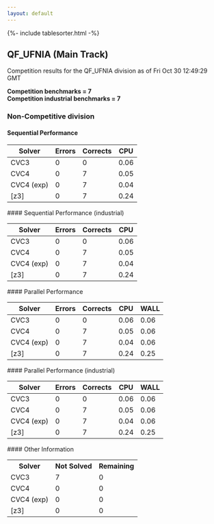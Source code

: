 ```yaml
---
layout: default
---
```

{%- include tablesorter.html -%}

##  QF_UFNIA (Main Track)

Competition results for the QF_UFNIA division as of Fri Oct 30 12:49:29 GMT

**Competition benchmarks = 7** 
**<br/>Competition industrial benchmarks = 7** 

###  Non-Competitive division  




#### Sequential Performance
<table id="sequential" class="result sorted">
<thead>
<tr>
<th class="center">Solver</th><th class="center">Errors</th>
<th class="center">Corrects</th>
<th class="center">CPU</th>
</tr>
</thead>
<tr>
<td>CVC3</td>
<td class="right">0</td>
<td class="right">0</td>
<td class="right">0.06</td>
</tr>
<tr>
<td>CVC4</td>
<td class="right">0</td>
<td class="right">7</td>
<td class="right">0.05</td>
</tr>
<tr>
<td>CVC4 (exp)</td>
<td class="right">0</td>
<td class="right">7</td>
<td class="right">0.04</td>
</tr>
<tr>
<td>[z3]</td>
<td class="right">0</td>
<td class="right">7</td>
<td class="right">0.24</td>
</tr>
</table>
#### Sequential Performance (industrial)
<table id="sequentiali" class="result sorted">
<thead>
<tr>
<th class="center">Solver</th><th class="center">Errors</th>
<th class="center">Corrects</th>
<th class="center">CPU</th>
</tr>
</thead>
<tr>
<td>CVC3</td>
<td class="right">0</td>
<td class="right">0</td>
<td class="right">0.06</td>
</tr>
<tr>
<td>CVC4</td>
<td class="right">0</td>
<td class="right">7</td>
<td class="right">0.05</td>
</tr>
<tr>
<td>CVC4 (exp)</td>
<td class="right">0</td>
<td class="right">7</td>
<td class="right">0.04</td>
</tr>
<tr>
<td>[z3]</td>
<td class="right">0</td>
<td class="right">7</td>
<td class="right">0.24</td>
</tr>
</table>
#### Parallel Performance
<table id="parallel" class="result sorted">
<thead>
<tr>
<th class="center">Solver</th><th class="center">Errors</th>
<th class="center">Corrects</th>
<th class="center">CPU</th>
<th class="center">WALL</th>
</tr>
</thead>
<tr>
<td>CVC3</td>
<td class="right">0</td>
<td class="right">0</td>
<td class="right">0.06</td>
<td class="right">0.06</td>
</tr>
<tr>
<td>CVC4</td>
<td class="right">0</td>
<td class="right">7</td>
<td class="right">0.05</td>
<td class="right">0.06</td>
</tr>
<tr>
<td>CVC4 (exp)</td>
<td class="right">0</td>
<td class="right">7</td>
<td class="right">0.04</td>
<td class="right">0.06</td>
</tr>
<tr>
<td>[z3]</td>
<td class="right">0</td>
<td class="right">7</td>
<td class="right">0.24</td>
<td class="right">0.25</td>
</tr>
</table>
#### Parallel Performance (industrial)
<table id="paralleli" class="result sorted">
<thead>
<tr>
<th class="center">Solver</th><th class="center">Errors</th>
<th class="center">Corrects</th>
<th class="center">CPU</th>
<th class="center">WALL</th>
</tr>
</thead>
<tr>
<td>CVC3</td>
<td class="right">0</td>
<td class="right">0</td>
<td class="right">0.06</td>
<td class="right">0.06</td>
</tr>
<tr>
<td>CVC4</td>
<td class="right">0</td>
<td class="right">7</td>
<td class="right">0.05</td>
<td class="right">0.06</td>
</tr>
<tr>
<td>CVC4 (exp)</td>
<td class="right">0</td>
<td class="right">7</td>
<td class="right">0.04</td>
<td class="right">0.06</td>
</tr>
<tr>
<td>[z3]</td>
<td class="right">0</td>
<td class="right">7</td>
<td class="right">0.24</td>
<td class="right">0.25</td>
</tr>

</table>
#### Other Information
<table>
<tr>
<th class="center">Solver</th>
<th class="center">Not Solved</th>
<th class="center">Remaining</th>
</tr>
<tr>
<td>CVC3</td>
<td class="right">7</td>
<td class="right">0</td>
</tr>
<tr>
<td>CVC4</td>
<td class="right">0</td>
<td class="right">0</td>
</tr>
<tr>
<td>CVC4 (exp)</td>
<td class="right">0</td>
<td class="right">0</td>
</tr>
<tr>
<td>[z3]</td>
<td class="right">0</td>
<td class="right">0</td>
</tr>
</table>

